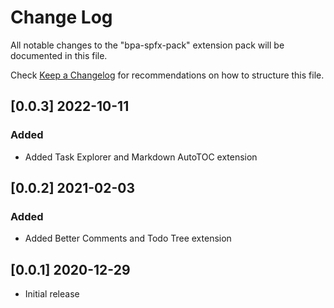 # Change Log

All notable changes to the "bpa-spfx-pack" extension pack will be documented in this file.

Check [Keep a Changelog](http://keepachangelog.com/) for recommendations on how to structure this file.

## [0.0.3] 2022-10-11

### Added

- Added Task Explorer and Markdown AutoTOC extension

## [0.0.2] 2021-02-03

### Added

- Added Better Comments and Todo Tree extension

## [0.0.1] 2020-12-29

- Initial release
